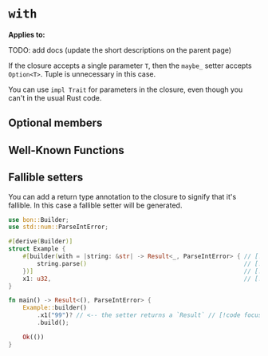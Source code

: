 # `with`

**Applies to:** <Badge type="warning" text="struct fields"/> <Badge type="warning" text="function arguments"/> <Badge type="warning" text="method arguments"/>

TODO: add docs (update the short descriptions on the parent page)


If the closure accepts a single parameter `T`, then the `maybe_` setter accepts `Option<T>`. Tuple is unnecessary in this case.

You can use `impl Trait` for parameters in the closure, even though you can't in the usual Rust code.

<!-- There are several well-known functions that you can use instead of the closure syntax to shorten your code e.g. `#[builder(with = Some)]` and `#[builder(with = FromIterator::from_iter)]` (more details [here](../../reference/builder/member/with#well-known-functions)). -->

## Optional members

<!-- ```rust
// The `maybe_` setter accepts `Option<(u32, u32)>`
Example::builder().maybe_x2(Some((4, 2)));
``` -->


## Well-Known Functions


## Fallible setters

You can add a return type annotation to the closure to signify that it's fallible. In this case a fallible setter will be generated.

```rust
use bon::Builder;
use std::num::ParseIntError;

#[derive(Builder)]
struct Example {
    #[builder(with = |string: &str| -> Result<_, ParseIntError> { // [!code focus]
        string.parse()                                            // [!code focus]
    })]                                                           // [!code focus]
    x1: u32,                                                      // [!code focus]
}

fn main() -> Result<(), ParseIntError> {
    Example::builder()
        .x1("99")? // <-- the setter returns a `Result` // [!code focus]
        .build();

    Ok(())
}
```
